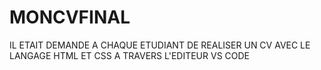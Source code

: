 # MONCVFINAL
IL ETAIT DEMANDE A CHAQUE ETUDIANT DE REALISER UN CV AVEC LE LANGAGE HTML ET CSS A TRAVERS L'EDITEUR VS CODE
